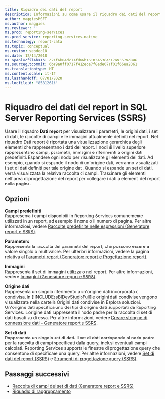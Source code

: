 ```yaml
---
title: Riquadro dei dati del report
description: Informazioni su come usare il riquadro dei dati del report per visualizzare i parametri attualmente definiti, le origini dati, i set di dati, le raccolte di campi e le immagini nel report.
author: maggiesMSFT
ms.author: maggies
ms.reviewer: ''
ms.prod: reporting-services
ms.prod_service: reporting-services-native
ms.technology: report-data
ms.topic: conceptual
ms.custom: seodec18
ms.date: 12/14/2018
ms.openlocfilehash: c7afab0edc7afd86b16103e5364d17a93579d096
ms.sourcegitcommit: 6be9a0ff0717f412ece7f8ede07ef01f66ea2061
ms.translationtype: HT
ms.contentlocale: it-IT
ms.lasthandoff: 07/01/2020
ms.locfileid: "85812616"
---
```

# <a name="report-data-pane-in-sql-server-reporting-services-ssrs"></a>Riquadro dei dati del report in SQL Server Reporting Services (SSRS)

  Usare il riquadro **Dati report** per visualizzare i parametri, le origini dati, i set di dati, le raccolte di campi e le immagini attualmente definiti nel report. Nel riquadro Dati report è riportata una visualizzazione gerarchica degli elementi che rappresentano i dati del report. I nodi di livello superiore rappresentano campi, parametri, immagini e riferimenti a origini dati predefiniti. Espandere ogni nodo per visualizzare gli elementi dei dati. Ad esempio, quando si espande il nodo di un'origine dati, verranno visualizzati i set di dati definiti per tale origine dati. Quando si espande un set di dati, verrà visualizzata la relativa raccolta di campi. Trascinare gli elementi nell'area di progettazione del report per collegare i dati a elementi del report nella pagina.  
  
## <a name="options"></a>Opzioni

 **Campi predefiniti**  
 Rappresenta i campi disponibili in Reporting Services comunemente utilizzati in un report, ad esempio il nome o il numero di pagina. Per altre informazioni, vedere [Raccolte predefinite nelle espressioni &#40;Generatore report e SSRS&#41;](../../reporting-services/report-design/built-in-collections-in-expressions-report-builder.md).  
  
 **Parameters**  
 Rappresenta la raccolta dei parametri del report, che possono essere a valore singolo o multivalore. Per ulteriori informazioni, vedere la pagina relativa al [Parametri report &#40;Generatore report e Progettazione report&#41;](../../reporting-services/report-design/report-parameters-report-builder-and-report-designer.md).  
  
 **Immagini**  
 Rappresenta il set di immagini utilizzato nel report. Per altre informazioni, vedere [Immagini &#40;Generatore report e SSRS&#41;](../../reporting-services/report-design/images-report-builder-and-ssrs.md).  
  
 **Origine dati**  
 Rappresenta un singolo riferimento a un'origine dati incorporata o condivisa. In [!INCLUDE[ssBIDevStudioFull](../../includes/ssbidevstudiofull-md.md)]le origini dati condivise vengono visualizzate nella cartella Origini dati condivise in Esplora soluzioni. Un'origine dati specifica uno dei tipi di origine dati supportati da Reporting Services. L'origine dati rappresenta il nodo padre per la raccolta di set di dati basati su di essa. Per altre informazioni, vedere [Creare stringhe di connessione dati - Generatore report e SSRS](../../reporting-services/report-data/data-connections-data-sources-and-connection-strings-report-builder-and-ssrs.md).  
  
 **Set di dati**  
 Rappresenta un singolo set di dati. Il set di dati corrisponde al nodo padre per la raccolta di campi specificati dalla query, inclusi eventuali campi calcolati. Reporting Services supporta le finestre di progettazione query che consentono di specificare una query. Per altre informazioni, vedere [Set di dati del report &#40;SSRS&#41;](../../reporting-services/report-data/report-datasets-ssrs.md) e [Strumenti di progettazione query &#40;SSRS&#41;](../../reporting-services/report-data/query-design-tools-ssrs.md).  
  
## <a name="next-steps"></a>Passaggi successivi

 - [Raccolta di campi del set di dati &#40;Generatore report e SSRS&#41;](../../reporting-services/report-data/dataset-fields-collection-report-builder-and-ssrs.md)
 - [Riquadro di raggruppamento](../../reporting-services/tools/grouping-pane.md)